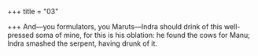 +++
title = "03"

+++
And—you formulators, you Maruts—Indra should drink of this  well-pressed soma of mine,
for this is his oblation: he found the cows for Manu; Indra smashed the  serpent, having drunk of it.